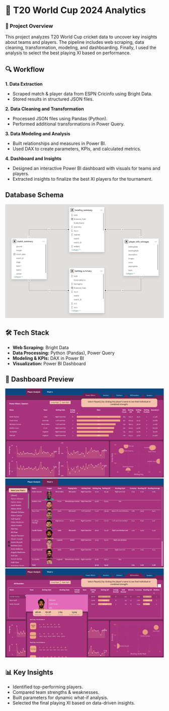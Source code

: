 # 🏏 T20 World Cup 2024 Analytics

### 📌 Project Overview

This project analyzes T20 World Cup cricket data to uncover key insights about teams and players.
The pipeline includes web scraping, data cleaning, transformation, modeling, and dashboarding.
Finally, I used the analysis to select the best playing XI based on performance.


## 🔍 Workflow
**1. Data Extraction**
  - Scraped match & player data from ESPN Cricinfo using Bright Data.
  - Stored results in structured JSON files.

**2. Data Cleaning and Transformation**
  - Processed JSON files using Pandas (Python).
  - Performed additional transformations in Power Query.

**3. Data Modeling and Analysis**
  - Built relationships and measures in Power BI.
  - Used DAX to create parameters, KPIs, and calculated metrics.

**4. Dashboard and Insights**
  - Designed an interactive Power BI dashboard with visuals for teams and players.
  - Extracted insights to finalize the best XI players for the tournament.


## Database Schema
![schema](dashboardScreenshots/t20iSchema.png)


## 🛠️ Tech Stack
- **Web Scraping:** Bright Data
- **Data Processing:** Python (Pandas), Power Query
- **Modeling & KPIs:** DAX in Power BI
- **Visualization:** Power BI Dashboard


## 📸 Dashboard Preview
![powerHitters](dashboardScreenshots/powerHitters.png)
![final11](dashboardScreenshots/final11.png)
![playerDetails](dashboardScreenshots/onHover.png)


## 📊 Key Insights
- Identified top-performing players.
- Compared team strengths & weaknesses.
- Built parameters for dynamic what-if analysis.
- Selected the final playing XI based on data-driven insights.

